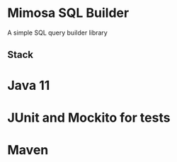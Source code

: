 # Mimosa SQL Builder
A simple SQL query builder library

## Stack

# Java 11
# JUnit and Mockito for tests
# Maven
